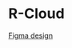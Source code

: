 # R-Cloud

[Figma design](https://www.figma.com/file/RoXoW4ITB1XdnZWBCuXjG0/R-Cloud?type=design&node-id=1-12&mode=design&t=DSQeS4geDOHiMbBx-0)
